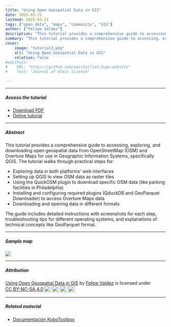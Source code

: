 ```yaml
---
title: "Using Open Geospatial Data in GIS" 
date: 2025-03-21
lastmod: 2025-03-21
tags: ["open data", "maps", "community", "GIS"]
author: ["Felipe Valdez"]
description: "This tutorial provides a comprehensive guide to accessing, exploring, and downloading open geospatial data from OpenStreetMap (OSM) and Overture Maps for use in Geographic Information Systems, specifically QGIS." 
summary: "This tutorial provides a comprehensive guide to accessing, exploring, and downloading open geospatial data from OpenStreetMap (OSM) and Overture Maps for use in Geographic Information Systems, specifically QGIS." 
cover:
    image: "tutorial3.png"
    alt: "Using Open Geospatial Data in GIS"
    relative: false
#editPost:
#    URL: "https://github.com/pmichaillat/hugo-website"
#    Text: "Journal of Oleic Science"

---
```


---

##### Access the tutorial

+ [Download PDF](opengeodata.pdf)
+ [Online tutorial](https://felipevaldez.com/opengeodata_wkshp/opengeodata.html)

---

##### Abstract

This tutorial provides a comprehensive guide to accessing, exploring, and downloading open geospatial data from OpenStreetMap (OSM) and Overture Maps for use in Geographic Information Systems, specifically QGIS.
The tutorial walks through practical steps for:

- Exploring data in both platforms' web interfaces
- Setting up QGIS to view OSM data as raster tiles
- Using the QuickOSM plugin to download specific OSM data (like parking facilities in Philadelphia)
- Installing and configuring required plugins (QduckDB and GeoParquet Downloader) to access Overture Maps data
- Downloading and opening data in different formats

The guide includes detailed instructions with screenshots for each step, troubleshooting tips for different operating systems, and explanations of technical concepts like GeoParquet format.

---

##### Sample map

![](result2.png)

---

##### Attribution

<p xmlns:cc="http://creativecommons.org/ns#" xmlns:dct="http://purl.org/dc/terms/">
  <a property="dct:title" rel="cc:attributionURL" href="https://felipevaldez.com/opengeodata_wkshp/opengeodata.html">Using Open Geospatial Data in GIS</a> by
  <a rel="cc:attributionURL dct:creator" property="cc:attributionName" href="https://felipevaldez.com/">Felipe Valdez</a> is licensed under 
  <a href="https://creativecommons.org/licenses/by-nc-sa/4.0/?ref=chooser-v1" target="_blank" rel="license noopener noreferrer" style="display:inline-flex; align-items:center;">
    CC BY-NC-SA 4.0
    <img style="height:22px; margin-left:3px;" src="https://mirrors.creativecommons.org/presskit/icons/cc.svg?ref=chooser-v1" alt="">
    <img style="height:22px; margin-left:3px;" src="https://mirrors.creativecommons.org/presskit/icons/by.svg?ref=chooser-v1" alt="">
    <img style="height:22px; margin-left:3px;" src="https://mirrors.creativecommons.org/presskit/icons/nc.svg?ref=chooser-v1" alt="">
    <img style="height:22px; margin-left:3px;" src="https://mirrors.creativecommons.org/presskit/icons/sa.svg?ref=chooser-v1" alt="">
  </a>
</p>

---

##### Related material

+ [Documentación KoboToolbox](https://support.kobotoolbox.org/)

